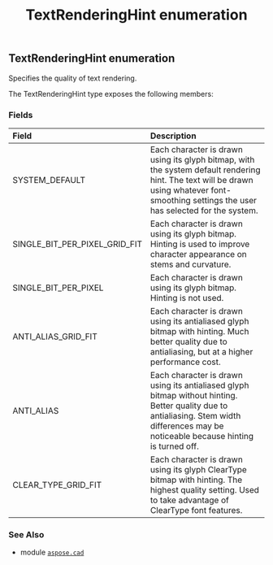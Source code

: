 ﻿---
title: TextRenderingHint enumeration
second_title: Aspose.CAD for Python via .NET API References
description: 
type: docs
weight: 910
url: /python-net/aspose.cad/textrenderinghint/
is_root: false
---

## TextRenderingHint enumeration

Specifies the quality of text rendering.



The TextRenderingHint type exposes the following members:

### Fields
| Field | Description |
| :- | :- |
| SYSTEM_DEFAULT | Each character is drawn using its glyph bitmap, with the system default rendering hint. The text will be drawn using whatever font-smoothing settings the user has selected for the system. |
| SINGLE_BIT_PER_PIXEL_GRID_FIT | Each character is drawn using its glyph bitmap. Hinting is used to improve character appearance on stems and curvature. |
| SINGLE_BIT_PER_PIXEL | Each character is drawn using its glyph bitmap. Hinting is not used. |
| ANTI_ALIAS_GRID_FIT | Each character is drawn using its antialiased glyph bitmap with hinting. Much better quality due to antialiasing, but at a higher performance cost. |
| ANTI_ALIAS | Each character is drawn using its antialiased glyph bitmap without hinting. Better quality due to antialiasing. Stem width differences may be noticeable because hinting is turned off. |
| CLEAR_TYPE_GRID_FIT | Each character is drawn using its glyph ClearType bitmap with hinting. The highest quality setting. Used to take advantage of ClearType font features. |



### See Also
* module [`aspose.cad`](..)

